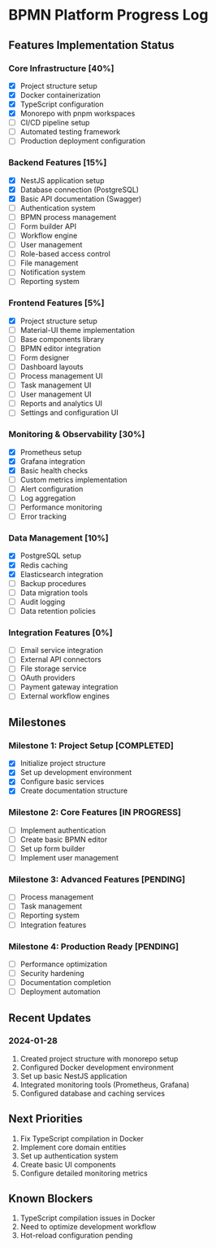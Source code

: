 # BPMN Platform Progress Log

## Features Implementation Status

### Core Infrastructure [40%]
- [x] Project structure setup
- [x] Docker containerization
- [x] TypeScript configuration
- [x] Monorepo with pnpm workspaces
- [ ] CI/CD pipeline setup
- [ ] Automated testing framework
- [ ] Production deployment configuration

### Backend Features [15%]
- [x] NestJS application setup
- [x] Database connection (PostgreSQL)
- [x] Basic API documentation (Swagger)
- [ ] Authentication system
- [ ] BPMN process management
- [ ] Form builder API
- [ ] Workflow engine
- [ ] User management
- [ ] Role-based access control
- [ ] File management
- [ ] Notification system
- [ ] Reporting system

### Frontend Features [5%]
- [x] Project structure setup
- [ ] Material-UI theme implementation
- [ ] Base components library
- [ ] BPMN editor integration
- [ ] Form designer
- [ ] Dashboard layouts
- [ ] Process management UI
- [ ] Task management UI
- [ ] User management UI
- [ ] Reports and analytics UI
- [ ] Settings and configuration UI

### Monitoring & Observability [30%]
- [x] Prometheus setup
- [x] Grafana integration
- [x] Basic health checks
- [ ] Custom metrics implementation
- [ ] Alert configuration
- [ ] Log aggregation
- [ ] Performance monitoring
- [ ] Error tracking

### Data Management [10%]
- [x] PostgreSQL setup
- [x] Redis caching
- [x] Elasticsearch integration
- [ ] Backup procedures
- [ ] Data migration tools
- [ ] Audit logging
- [ ] Data retention policies

### Integration Features [0%]
- [ ] Email service integration
- [ ] External API connectors
- [ ] File storage service
- [ ] OAuth providers
- [ ] Payment gateway integration
- [ ] External workflow engines

## Milestones

### Milestone 1: Project Setup [COMPLETED]
- [x] Initialize project structure
- [x] Set up development environment
- [x] Configure basic services
- [x] Create documentation structure

### Milestone 2: Core Features [IN PROGRESS]
- [ ] Implement authentication
- [ ] Create basic BPMN editor
- [ ] Set up form builder
- [ ] Implement user management

### Milestone 3: Advanced Features [PENDING]
- [ ] Process management
- [ ] Task management
- [ ] Reporting system
- [ ] Integration features

### Milestone 4: Production Ready [PENDING]
- [ ] Performance optimization
- [ ] Security hardening
- [ ] Documentation completion
- [ ] Deployment automation

## Recent Updates

### 2024-01-28
1. Created project structure with monorepo setup
2. Configured Docker development environment
3. Set up basic NestJS application
4. Integrated monitoring tools (Prometheus, Grafana)
5. Configured database and caching services

## Next Priorities
1. Fix TypeScript compilation in Docker
2. Implement core domain entities
3. Set up authentication system
4. Create basic UI components
5. Configure detailed monitoring metrics

## Known Blockers
1. TypeScript compilation issues in Docker
2. Need to optimize development workflow
3. Hot-reload configuration pending 